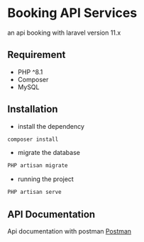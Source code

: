 # Booking API Services

an api booking with laravel version 11.x

## Requirement
- PHP ^8.1
- Composer
- MySQL

## Installation

- install the dependency

```bash
composer install
```

- migrate the database
```bash
PHP artisan migrate
```
- running the project
```bash
PHP artisan serve
```


## API Documentation
Api documentation with postman
[Postman](https://documenter.getpostman.com/view/21833569/2sA3JNcM5Q)


